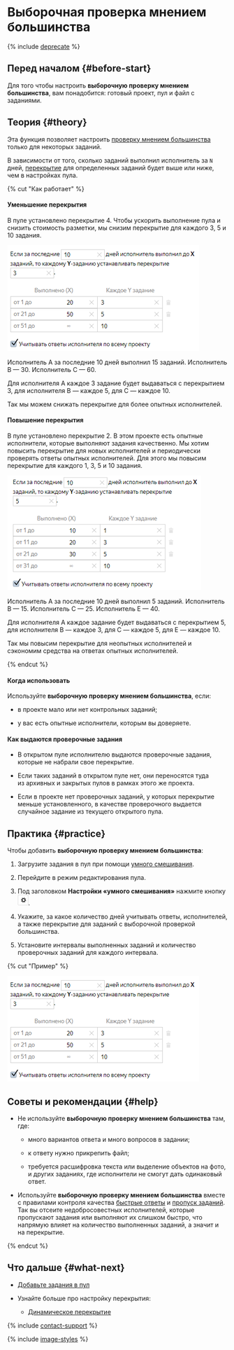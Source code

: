 # Выборочная проверка мнением большинства

{% include [deprecate](../../_includes/deprecate.md) %}

## Перед началом {#before-start}

Для того чтобы настроить **выборочную проверку мнением большинства**, вам понадобится: готовый проект, пул и файл с заданиями.

## Теория {#theory}

Эта функция позволяет настроить [проверку мнением большинства](mvote.md) только для некоторых заданий.

В зависимости от того, сколько заданий выполнил исполнитель за `N` дней, [перекрытие](../../glossary.md#overlap) для определенных заданий будет выше или ниже, чем в настройках пула.

{% cut "Как работает" %}

#### Уменьшение перекрытия

В пуле установлено перекрытие 4. Чтобы ускорить выполнение пула и снизить стоимость разметки, мы снизим перекрытие для каждого 3, 5 и 10 задания.

![](../_images/location-job/selective.png)

Исполнитель A за последние 10 дней выполнил 15 заданий. Исполнитель B — 30. Исполнитель C — 60.

Для исполнителя A каждое 3 задание будет выдаваться с перекрытием 3, для исполнителя B — каждое 5, для C — каждое 10.

Так мы можем снижать перекрытие для более опытных исполнителей.

#### Повышение перекрытия

В пуле установлено перекрытие 2. В этом проекте есть опытные исполнители, которые выполняют задания качественно. Мы хотим повысить перекрытие для новых исполнителей и периодически проверять ответы опытных исполнителей. Для этого мы повысим перекрытие для каждого 1, 3, 5 и 10 задания.

![](../_images/location-job/selective-plus.png)

Исполнитель A за последние 10 дней выполнил 5 заданий. Исполнитель B — 15. Исполнитель C — 25. Исполнитель E — 40.

Для исполнителя A каждое задание будет выдаваться с перекрытием 5, для исполнителя B — каждое 3, для C — каждое 5, для E — каждое 10.

Так мы повысим перекрытие для неопытных исполнителей и сэкономим средства на ответах опытных исполнителей.

{% endcut %}

#### Когда использовать

Используйте **выборочную проверку мнением большинства**, если:

- в проекте мало или нет контрольных заданий;

- у вас есть опытные исполнители, которым вы доверяете.

#### Как выдаются проверочные задания

- В открытом пуле исполнителю выдаются проверочные задания, которые не набрали свое перекрытие.

- Если таких заданий в открытом пуле нет, они переносятся туда из архивных и закрытых пулов в рамках этого же проекта.

- Если в проекте нет проверочных заданий, у которых перекрытие меньше установленного, в качестве проверочного выдается случайное задание из текущего открытого пула.

## Практика {#practice}

Чтобы добавить **выборочную проверку мнением большинства**:

1. Загрузите задания в пул при помощи [умного смешивания](distribute-tasks-by-pages.md#smart-mixing).

1. Перейдите в режим редактирования пула.

1. Под заголовком **Настройки «умного смешивания»** нажмите кнопку ![](../_images/other/b-gear.png).

1. Укажите, за какое количество дней учитывать ответы, исполнителей, а также перекрытие для заданий с выборочной проверкой большинства.

1. Установите интервалы выполненных заданий и количество проверочных заданий для каждого интервала.

{% cut "Пример" %}

![](../_images/location-job/selective.png)

## Советы и рекомендации {#help}

- Не используйте **выборочную проверку мнением большинства** там, где:

    - много вариантов ответа и много вопросов в задании;

    - к ответу нужно прикрепить файл;

    - требуется расшифровка текста или выделение объектов на фото, и других заданиях, где исполнители не смогут дать одинаковый ответ.

- Используйте **выборочную проверку мнением большинства** вместе с правилами контроля качества [быстрые ответы](quick-answers.md) и [пропуск заданий](skipped-assignments.md). Так вы отсеите недобросовестных исполнителей, которые пропускают задания или выполняют их слишком быстро, что напрямую влияет на количество выполненных заданий, а значит и на перекрытие.

{% endcut %}

## Что дальше {#what-next}

- [Добавьте задания в пул](pool.md)

- Узнайте больше про настройку перекрытия:

    - [Динамическое перекрытие](dynamic-overlap.md)

{% include [contact-support](../_includes/contact-support.md) %}

{% include [image-styles](../../../_includes/image-styles-internal.md) %}